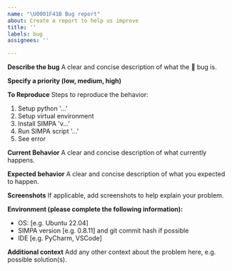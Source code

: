 ```yaml
---
name: "\U0001F41B Bug report"
about: Create a report to help us improve
title: ''
labels: bug
assignees: ''

---
```


**Describe the bug**
A clear and concise description of what the :bug: bug is.

 **Specify a priority (low, medium, high)**

**To Reproduce**
Steps to reproduce the behavior:
1. Setup python '...'
2. Setup virtual environment
3. Install SIMPA 'v...'
4. Run SIMPA script '...'
5. See error

**Current Behavior**
A clear and concise description of what currently happens.

**Expected behavior**
A clear and concise description of what you expected to happen.

**Screenshots**
If applicable, add screenshots to help explain your problem.

**Environment (please complete the following information):**
 - OS: [e.g. Ubuntu 22.04]
 - SIMPA version [e.g. 0.8.11] and git commit hash if possible
 - IDE [e.g. PyCharm, VSCode]

**Additional context**
Add any other context about the problem here, e.g. possible solution(s).
